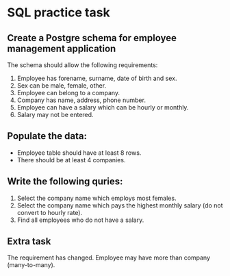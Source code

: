 # SQL practice task

## Create a Postgre schema for employee management application

The schema should allow the following requirements:

1. Employee has forename, surname, date of birth and sex.
2. Sex can be male, female, other.
3. Employee can belong to a company.
4. Company has name, address, phone number.
4. Employee can have a salary which can be hourly or monthly.
5. Salary may not be entered.

## Populate the data:
- Employee table should have at least 8 rows.
- There should be at least 4 companies.

## Write the following quries:

1. Select the company name which employs most females.
2. Select the company name which pays the highest monthly salary (do not convert to hourly rate).
3. Find all employees who do not have a salary.

## Extra task

The requirement has changed. Employee may have more than company (many-to-many).

